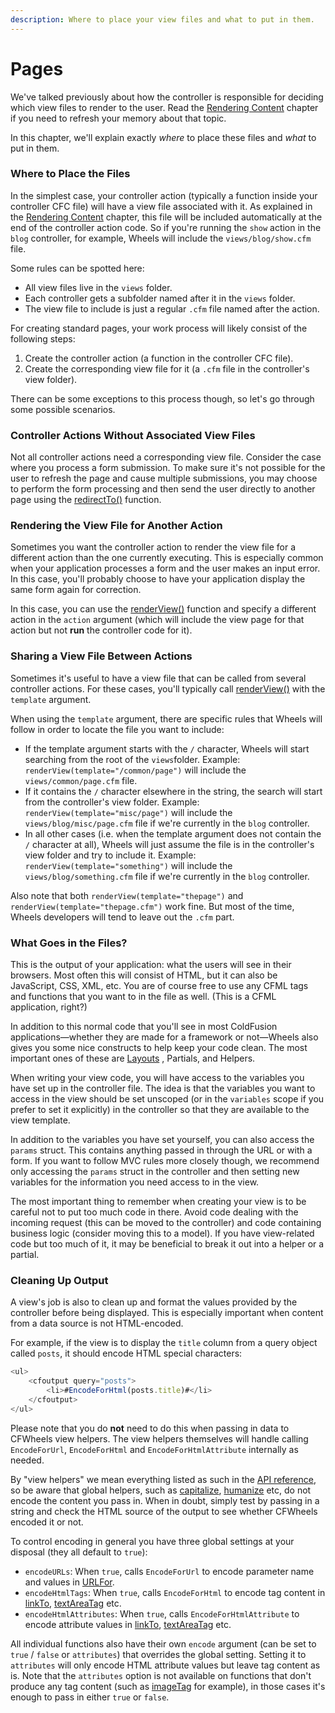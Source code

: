 ```yaml
---
description: Where to place your view files and what to put in them.
---
```


# Pages

We've talked previously about how the controller is responsible for deciding which view files to render to the user. Read the [Rendering Content](https://guides.cfwheels.org/docs/rendering-content) chapter if you need to refresh your memory about that topic.

In this chapter, we'll explain exactly _where_ to place these files and _what_ to put in them.

### Where to Place the Files

In the simplest case, your controller action (typically a function inside your controller CFC file) will have a view file associated with it. As explained in the [Rendering Content](https://guides.cfwheels.org/docs/rendering-content) chapter, this file will be included automatically at the end of the controller action code. So if you're running the `show` action in the `blog` controller, for example, Wheels will include the `views/blog/show.cfm` file.

Some rules can be spotted here:

* All view files live in the `views` folder.
* Each controller gets a subfolder named after it in the `views` folder.
* The view file to include is just a regular `.cfm` file named after the action.

For creating standard pages, your work process will likely consist of the following steps:

1. Create the controller action (a function in the controller CFC file).
2. Create the corresponding view file for it (a `.cfm` file in the controller's view folder).

There can be some exceptions to this process though, so let's go through some possible scenarios.

### Controller Actions Without Associated View Files

Not all controller actions need a corresponding view file. Consider the case where you process a form submission. To make sure it's not possible for the user to refresh the page and cause multiple submissions, you may choose to perform the form processing and then send the user directly to another page using the [redirectTo()](https://api.cfwheels.org/controller.redirectto.html) function.

### Rendering the View File for Another Action

Sometimes you want the controller action to render the view file for a different action than the one currently executing. This is especially common when your application processes a form and the user makes an input error. In this case, you'll probably choose to have your application display the same form again for correction.

In this case, you can use the [renderView()](https://api.cfwheels.org/controller.renderview.html) function and specify a different action in the `action` argument (which will include the view page for that action but not **run** the controller code for it).

### Sharing a View File Between Actions

Sometimes it's useful to have a view file that can be called from several controller actions. For these cases, you'll typically call [renderView()](https://api.cfwheels.org/controller.renderview.html) with the `template` argument.

When using the `template` argument, there are specific rules that Wheels will follow in order to locate the file you want to include:

* If the template argument starts with the `/` character, Wheels will start searching from the root of the `views`folder. Example: `renderView(template="/common/page")` will include the `views/common/page.cfm` file.
* If it contains the `/` character elsewhere in the string, the search will start from the controller's view folder. Example: `renderView(template="misc/page")` will include the `views/blog/misc/page.cfm` file if we're currently in the `blog` controller.
* In all other cases (i.e. when the template argument does not contain the `/` character at all), Wheels will just assume the file is in the controller's view folder and try to include it. Example: `renderView(template="something")` will include the `views/blog/something.cfm` file if we're currently in the `blog` controller.

Also note that both `renderView(template="thepage")` and `renderView(template="thepage.cfm")` work fine. But most of the time, Wheels developers will tend to leave out the `.cfm` part.

### What Goes in the Files?

This is the output of your application: what the users will see in their browsers. Most often this will consist of HTML, but it can also be JavaScript, CSS, XML, etc. You are of course free to use any CFML tags and functions that you want to in the file as well. (This is a CFML application, right?)

In addition to this normal code that you'll see in most ColdFusion applications—whether they are made for a framework or not—Wheels also gives you some nice constructs to help keep your code clean. The most important ones of these are [Layouts](https://guides.cfwheels.org/docs/layouts) , Partials, and Helpers.

When writing your view code, you will have access to the variables you have set up in the controller file. The idea is that the variables you want to access in the view should be set unscoped (or in the `variables` scope if you prefer to set it explicitly) in the controller so that they are available to the view template.

In addition to the variables you have set yourself, you can also access the `params` struct. This contains anything passed in through the URL or with a form. If you want to follow MVC rules more closely though, we recommend only accessing the `params` struct in the controller and then setting new variables for the information you need access to in the view.

The most important thing to remember when creating your view is to be careful not to put too much code in there. Avoid code dealing with the incoming request (this can be moved to the controller) and code containing business logic (consider moving this to a model). If you have view-related code but too much of it, it may be beneficial to break it out into a helper or a partial.

### Cleaning Up Output

A view's job is also to clean up and format the values provided by the controller before being displayed. This is especially important when content from a data source is not HTML-encoded.

For example, if the view is to display the `title` column from a query object called `posts`, it should encode HTML special characters:

```javascript
<ul>
    <cfoutput query="posts">
        <li>#EncodeForHtml(posts.title)#</li>
    </cfoutput>
</ul>
```

Please note that you do **not** need to do this when passing in data to CFWheels view helpers. The view helpers themselves will handle calling `EncodeForUrl`, `EncodeForHtml` and `EncodeForHtmlAttribute` internally as needed.

By "view helpers" we mean everything listed as such in the [API reference](https://api.cfwheels.org), so be aware that global helpers, such as [capitalize](https://api.cfwheels.org/controller.capitalize.html), [humanize](https://api.cfwheels.org/controller.humanize.html) etc, do not encode the content you pass in. When in doubt, simply test by passing in a string and check the HTML source of the output to see whether CFWheels encoded it or not.

To control encoding in general you have three global settings at your disposal (they all default to `true`):

* `encodeURLs`: When `true`, calls `EncodeForUrl` to encode parameter name and values in [URLFor](https://api.cfwheels.org/controller.urlfor.html).
* `encodeHtmlTags`: When `true`, calls `EncodeForHtml` to encode tag content in [linkTo](https://api.cfwheels.org/controller.linkto.html), [textAreaTag](https://api.cfwheels.org/controller.textareatag.html) etc.
* `encodeHtmlAttributes`: When `true`, calls `EncodeForHtmlAttribute` to encode attribute values in [linkTo](https://api.cfwheels.org/controller.linkto.html), [textAreaTag](https://api.cfwheels.org/controller.textareatag.html) etc.

All individual functions also have their own `encode` argument (can be set to `true` / `false` or `attributes`) that overrides the global setting. Setting it to `attributes` will only encode HTML attribute values but leave tag content as is. Note that the `attributes` option is not available on functions that don't produce any tag content (such as [imageTag](https://api.cfwheels.org/controller.imagetag.html) for example), in those cases it's enough to pass in either `true` or `false`.
